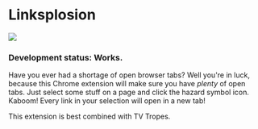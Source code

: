 # Linksplosion

![](https://github.com/ggreer/linksplosion/raw/master/icons/icon128.png)

### Development status: Works.

Have you ever had a shortage of open browser tabs? Well you're in luck, because this Chrome extension will make sure you have *plenty* of open tabs. Just select some stuff on a page and click the hazard symbol icon. Kaboom! Every link in your selection will open in a new tab!

This extension is best combined with TV Tropes.

